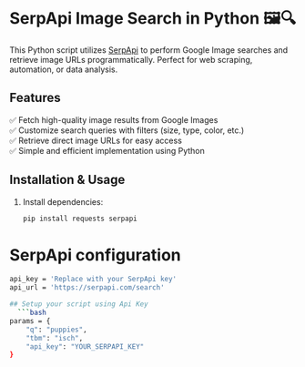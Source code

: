 # SerpApi Image Search in Python 🖼️🔍  

This Python script utilizes [SerpApi](https://serpapi.com/) to perform Google Image searches and retrieve image URLs programmatically. Perfect for web scraping, automation, or data analysis.  

## Features  
✅ Fetch high-quality image results from Google Images  
✅ Customize search queries with filters (size, type, color, etc.)  
✅ Retrieve direct image URLs for easy access  
✅ Simple and efficient implementation using Python  

## Installation & Usage  
1. Install dependencies:  
   ```bash
   pip install requests serpapi

# SerpApi configuration
```bash
api_key = 'Replace with your SerpApi key'
api_url = 'https://serpapi.com/search'

## Setup your script using Api Key
  ```bash
params = {
    "q": "puppies",
    "tbm": "isch",
    "api_key": "YOUR_SERPAPI_KEY"
}

